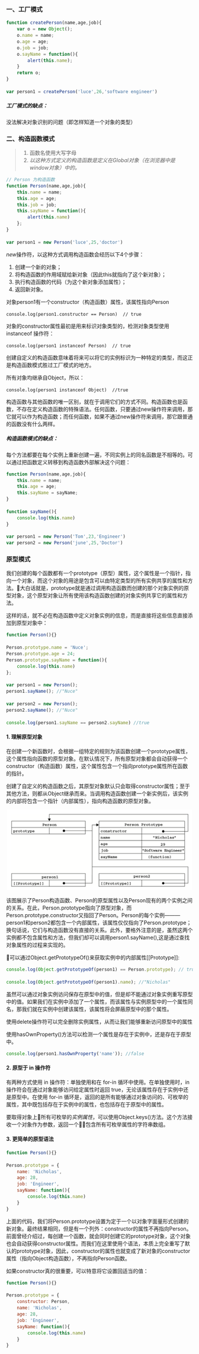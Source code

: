 ### 一、工厂模式

```javascript
function createPerson(name,age,job){
	var o = new Object();
	o.name = name;
	o.age = age;
	o.job = job;
	o.sayName = function(){
		alert(this.name);
	}
	return o;
}

var person1 = createPerson('luce',26,'software engineer')
```

##### 工厂模式的缺点：
没法解决对象识别的问题（即怎样知道一个对象的类型）

### 二、构造函数模式

> 1.  函数名使用大写字母
> 2. *以这种方式定义的构造函数是定义在Global对象（在浏览器中是window对象）中的。*

```javascript
// Person 为构造函数
function Person(name,age,job){
	this.name = name;
	this.age = age;
	this.job = job;
	this.sayName = function(){
		alert(this.name)
	};
}

var person1 = new Person('luce',25,'doctor')
```

*new*操作符，以这种方式调用构造函数会经历以下4个步骤：
1. 创建一个新的对象；
2. 将构造函数的作用域赋给新对象（因此this就指向了这个新对象）；
3. 执行构造函数的代码（为这个新对象添加属性）；
4. 返回新对象。

对象person1有一个constructor（构造函数）属性，该属性指向Person

`console.log(person1.constructor == Person)  // true`

对象的constructor属性最初是用来标识对象类型的，检测对象类型使用 instanceof 操作符：

`console.log(person1 instanceof Person)  // true`

创建自定义的构造函数意味着将来可以将它的实例标识为一种特定的类型，而这正是构造函数模式胜过工厂模式的地方。

所有对象均继承自Object，所以：

`console.log(person1 instanceof Object)  //true`

构造函数与其他函数的唯一区别，就在于调用它们的方式不同。构造函数也是函数，不存在定义构造函数的特殊语法。任何函数，只要通过new操作符来调用，那它就可以作为构造函数；而任何函数，如果不通过new操作符来调用，那它跟普通的函数没有什么两样。

##### 构造函数模式的缺点：
每个方法都要在每个实例上重新创建一遍，不同实例上的同名函数是不相等的。可以通过把函数定义转移到构造函数外部解决这个问题：
```javascript
function Person(name,age,job){
    this.name = name;
    this.age = age;
    this.sayName = sayName;
}

function sayName(){
    console.log(this.name)
}

var person1 = new Person('Tom',23,'Engineer')
var person2 = new Person('june',25,'Doctor')
```

### 原型模式
我们创建的每个函数都有一个prototype（原型）属性，这个属性是一个指针，指向一个对象，而这个对象的用途是包含可以由特定类型的所有实例共享的属性和方法。大白话就是，prototype就是通过调用构造函数而创建的那个对象实例的原型对象，这个原型对象让所有使用该构造函数创建的对象实例共享它的属性和方法。

这样的话，就不必在构造函数中定义对象实例的信息，而是直接将这些信息直接添加到原型对象中：
```javascript
function Person(){}

Person.prototype.name = 'Nuce';
Person.prototype.age = 24;
Person.prototype.sayName = function(){
    console.log(this.name)
};

var person1 = new Person();
person1.sayName(); //"Nuce"

var person2 = new Person();
person2.sayName(); //"Nuce"

console.log(person1.sayName == person2.sayName) //true
```
#### 1. 理解原型对象
在创建一个新函数时，会根据一组特定的规则为该函数创建一个prototype属性，这个属性指向函数的原型对象。在默认情况下，所有原型对象都会自动获得一个constructor（构造函数）属性，这个属性包含一个指向prototype属性所在函数的指针。

创建了自定义的构造函数之后，其原型对象默认只会取得constructor属性；至于其他方法，则都从Object继承而来。当调用构造函数创建一个新实例后，该实例的内部将包含一个指针（内部属性），指向构造函数的原型对象。

<div style="text-align:center">
    <img src="./prototype.png" width="500">
</div>

该图展示了Person构造函数、Person的原型属性以及Person现有的两个实例之间的关系。在此，Person.prototype指向了原型对象，而Person.prototype.constructor又指回了Person。Person的每个实例———person1和person2都包含一个内部属性，该属性仅仅指向了Person.prototype；换句话说，它们与构造函数没有直接的关系。此外，要格外注意的是，虽然这两个实例都不包含属性和方法，但我们却可以调用person1.sayName(),这是通过查找对象属性的过程来实现的。

可以通过Object.getPrototypeOf()来获取实例中的内部属性[[Prototype]]:
```JavaScript
console.log(Object.getPrototypeOf(person1) == Person.prototype); // true

console.log(Object.getPrototypeOf(person1).name); //"Nicholas"
```

虽然可以通过对象实例访问保存在原型中的值，但是却不能通过对象实例重写原型中的值。如果我们在实例中添加了一个属性，而该属性与实例原型中的一个属性同名，那我们就在实例中创建该属性，该属性将会屏蔽原型中的那个属性。

使用delete操作符可以完全删除实例属性，从而让我们能够重新访问原型中的属性

使用hasOwnProperty()方法可以检测一个属性是存在于实例中，还是存在于原型中。
```javascript
console.log(person1.hasOwnProperty('name')); //false
```

#### 2. 原型于 in 操作符
有两种方式使用 in 操作符：单独使用和在 for-in 循环中使用。在单独使用时，in 操作符会在通过对象能够访问给定属性时返回 true，无论该属性存在于实例中还是原型中。在使用 for-in 循环是，返回的是所有能够通过对象访问的、可枚举的属性，其中既包括存在于实例中的属性，也包括存在于原型中的属性。

要取得对象上所有可枚举的*实例属性*，可以使用Object.keys()方法。这个方法接收一个对象作为参数，返回一个包含所有可枚举属性的字符串数组。

#### 3. 更简单的原型语法
```javascript
function Person(){}

Person.prototype = {
	name: 'Nicholas',
	age: 28,
	job: 'Engineer',
	sayName: function(){
		console.log(this.name)
	}
}
```
上面的代码，我们将Person.prototype设置为定于一个以对象字面量形式创建的新对象。最终结果相同，但是有一个列外：constructor的属性不再指向Person。前面曾经介绍过，每创建一个函数，就会同时创建它的prototype对象，这个对象也会自动获得constructor属性。而我们在这里使用个语法，本质上完全重写了默认的prototype对象，因此，constructor的属性也就变成了新对象的constructor属性（指向Object构造函数），不再指向Person函数。

如果constructor真的很重要，可以特意将它设置回适当的值：
```javascript
function Person(){}

Person.prototype = {
	constructor: Person,
	name: 'Nicholas',
	age: 28,
	job: 'Engineer',
	sayName: function(){
		console.log(this.name)
	}
}
```
